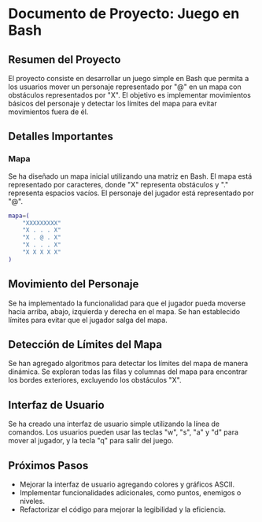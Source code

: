 # Documento de Proyecto: Juego en Bash

## Resumen del Proyecto
El proyecto consiste en desarrollar un juego simple en Bash que permita a los usuarios mover un personaje representado por "@" en un mapa con obstáculos representados por "X". El objetivo es implementar movimientos básicos del personaje y detectar los límites del mapa para evitar movimientos fuera de él.

## Detalles Importantes

### Mapa
Se ha diseñado un mapa inicial utilizando una matriz en Bash. El mapa está representado por caracteres, donde "X" representa obstáculos y "." representa espacios vacíos. El personaje del jugador está representado por "@".

```bash
mapa=(
    "XXXXXXXXX"
    "X . . . X"
    "X . @ . X"
    "X . . . X"
    "X X X X X"
)
```
## Movimiento del Personaje
Se ha implementado la funcionalidad para que el jugador pueda moverse hacia arriba, abajo, izquierda y derecha en el mapa. Se han establecido límites para evitar que el jugador salga del mapa.

## Detección de Límites del Mapa
Se han agregado algoritmos para detectar los límites del mapa de manera dinámica. Se exploran todas las filas y columnas del mapa para encontrar los bordes exteriores, excluyendo los obstáculos "X".

## Interfaz de Usuario
Se ha creado una interfaz de usuario simple utilizando la línea de comandos. Los usuarios pueden usar las teclas "w", "s", "a" y "d" para mover al jugador, y la tecla "q" para salir del juego.

## Próximos Pasos
- Mejorar la interfaz de usuario agregando colores y gráficos ASCII.
- Implementar funcionalidades adicionales, como puntos, enemigos o niveles.
- Refactorizar el código para mejorar la legibilidad y la eficiencia.
